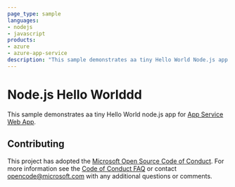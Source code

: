 ```yaml
---
page_type: sample
languages:
- nodejs
- javascript
products:
- azure
- azure-app-service
description: "This sample demonstrates aa tiny Hello World Node.js app for Azure App Service."
---
```


# Node.js Hello Worlddd

This sample demonstrates aa tiny Hello World node.js app for [App Service Web App](https://docs.microsoft.com/azure/app-service-web).

## Contributing

This project has adopted the [Microsoft Open Source Code of Conduct](https://opensource.microsoft.com/codeofconduct/). For more information see the [Code of Conduct FAQ](https://opensource.microsoft.com/codeofconduct/faq/) or contact [opencode@microsoft.com](mailto:opencode@microsoft.com) with any additional questions or comments.
